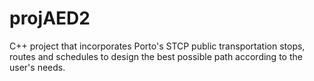 # projAED2
C++ project that incorporates Porto's STCP public transportation stops, routes and schedules to design the best possible path according to the user's needs.
